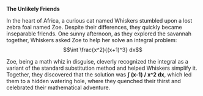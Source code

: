 **The Unlikely Friends**

In the heart of Africa, a curious cat named Whiskers stumbled upon a lost zebra foal named Zoe. Despite their differences, they quickly became inseparable friends. One sunny afternoon, as they explored the savannah together, Whiskers asked Zoe to help her solve an integral problem: $$\int \frac{x^2}{(x+1)^3} dx$$

Zoe, being a math whiz in disguise, cleverly recognized the integral as a variant of the standard substitution method and helped Whiskers simplify it. Together, they discovered that the solution was **∫ (x-1) / x^2 dx**, which led them to a hidden watering hole, where they quenched their thirst and celebrated their mathematical adventure.